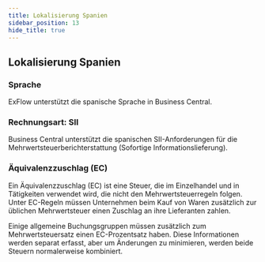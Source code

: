 ```yaml
---
title: Lokalisierung Spanien
sidebar_position: 13
hide_title: true
---
```

## Lokalisierung Spanien

### Sprache

ExFlow unterstützt die spanische Sprache in Business Central.

### Rechnungsart: SII

Business Central unterstützt die spanischen SII-Anforderungen für die Mehrwertsteuerberichterstattung (Sofortige Informationslieferung).

### Äquivalenzzuschlag (EC)

Ein Äquivalenzzuschlag (EC) ist eine Steuer, die im Einzelhandel und in Tätigkeiten verwendet wird, die nicht den Mehrwertsteuerregeln folgen. Unter EC-Regeln müssen Unternehmen beim Kauf von Waren zusätzlich zur üblichen Mehrwertsteuer einen Zuschlag an ihre Lieferanten zahlen.

Einige allgemeine Buchungsgruppen müssen zusätzlich zum Mehrwertsteuersatz einen EC-Prozentsatz haben. Diese Informationen werden separat erfasst, aber um Änderungen zu minimieren, werden beide Steuern normalerweise kombiniert.

